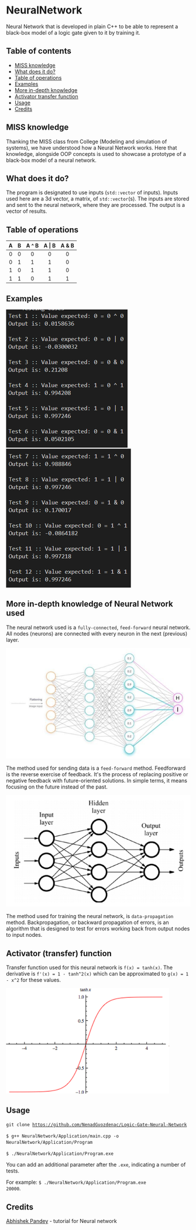 # NeuralNetwork
Neural Network that is developed in plain C++ to be able to represent a black-box model of a logic gate given to it by training it.

## Table of contents
- [MISS knowledge](https://github.com/NenadGvozdenac/Logic-Gate-Neural-Network/#miss-knowledge)
- [What does it do?](https://github.com/NenadGvozdenac/Logic-Gate-Neural-Network/#what-does-it-do)
- [Table of operations](https://github.com/NenadGvozdenac/Logic-Gate-Neural-Network/#table-of-operations)
- [Examples](https://github.com/NenadGvozdenac/Logic-Gate-Neural-Network/#examples)
- [More in-depth knowledge](https://github.com/NenadGvozdenac/Logic-Gate-Neural-Network/#more-in-depth-knowledge-of-neural-network-used)
- [Activator transfer function](https://github.com/NenadGvozdenac/Logic-Gate-Neural-Network#activator-transfer-function)
- [Usage](https://github.com/NenadGvozdenac/Logic-Gate-Neural-Network#usage)
- [Credits](https://github.com/NenadGvozdenac/Logic-Gate-Neural-Network#usage)

## MISS knowledge
Thanking the MISS class from College (Modeling and simulation of systems), we have understood how a Neural Network works. Here that knowledge, alongside OOP concepts is used to showcase a prototype of a black-box model of a neural network.

## What does it do?
The program is designated to use inputs (`std::vector` of inputs). Inputs used here are a 3d vector, a matrix, of `std::vector`(s). The inputs are stored and sent to the neural network, where they are processed. The output is a vector of results.

## Table of operations
| A 	| B 	| A ^ B 	| A \| B 	| A & B 	|
|:---:	|:---:	|:---:	|:---:	|:---:	|
| 0 	| 0 	| 0 	| 0 	| 0 	|
| 0 	| 1 	| 1 	| 1 	| 0 	|
| 1 	| 0 	| 1 	| 1 	| 0 	|
| 1 	| 1 	| 0 	| 1 	| 1 	|

## Examples
![](GithubImages/Example1.png) ![](GithubImages/Example2.png)

## More in-depth knowledge of Neural Network used
The neural network used is a `fully-connected`, `feed-forward` neural network. All nodes (neurons) are connected with every neuron in the next (previous) layer.

![](GithubImages/Three.png)

The method used for sending data is a `feed-forward` method. Feedforward is the reverse exercise of feedback. It's the process of replacing positive or negative feedback with future-oriented solutions. In simple terms, it means focusing on the future instead of the past.

![](GithubImages/Four.png)

The method used for training the neural network, is `data-propagation` method.
Backpropagation, or backward propagation of errors, is an algorithm that is designed to test for errors working back from output nodes to input nodes.

## Activator (transfer) function
Transfer function used for this neural network is `f(x) = tanh(x)`. The derivative is `f'(x) = 1 - tanh^2(x)` which can be approximated to `g(x) = 1 - x^2` for these values.

![](GithubImages/Five.png)

## Usage
<code>git clone https://github.com/NenadGvozdenac/Logic-Gate-Neural-Network</code>

<code>$ g++ NeuralNetwork/Application/main.cpp -o NeuralNetwork/Application/Program</code>

<code>$ ./NeuralNetwork/Application/Program.exe</code>

You can add an additional parameter after the `.exe`, indicating a number of tests. 

For example: <code>$ ./NeuralNetwork/Application/Program.exe 20000</code>.

## Credits
[Abhishek Pandey](https://www.youtube.com/@abhishekpandey4427) - tutorial for Neural network
